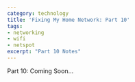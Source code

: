 ```yaml
---
category: technology
title: 'Fixing My Home Network: Part 10'
tags:
- networking
- wifi
- netspot
excerpt: "Part 10 Notes"
---
```


Part 10: Coming Soon...